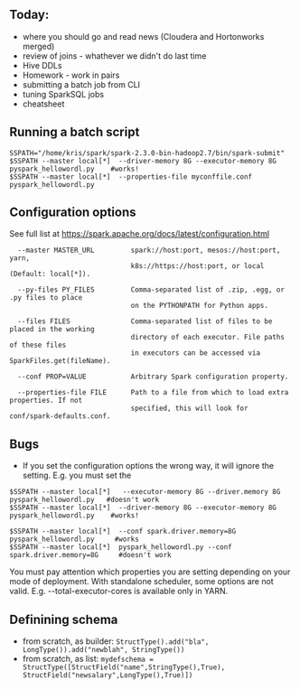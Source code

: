 
## Today: 

- where you should go and read news (Cloudera and Hortonworks merged)
- review of joins - whathever we didn't do last time
- Hive DDLs 
- Homework - work in pairs
- submitting a batch job from CLI
- tuning SparkSQL jobs
- cheatsheet


## Running a batch script

```
SSPATH="/home/kris/spark/spark-2.3.0-bin-hadoop2.7/bin/spark-submit"
$SSPATH --master local[*]  --driver-memory 8G --executor-memory 8G pyspark_hellowordl.py    #works!
$SSPATH --master local[*]  --properties-file myconffile.conf pyspark_hellowordl.py
```
## Configuration options

See full list at https://spark.apache.org/docs/latest/configuration.html

```
  --master MASTER_URL         spark://host:port, mesos://host:port, yarn,
                              k8s://https://host:port, or local (Default: local[*]).

  --py-files PY_FILES         Comma-separated list of .zip, .egg, or .py files to place
                              on the PYTHONPATH for Python apps.

  --files FILES               Comma-separated list of files to be placed in the working
                              directory of each executor. File paths of these files
                              in executors can be accessed via SparkFiles.get(fileName).

  --conf PROP=VALUE           Arbitrary Spark configuration property.

  --properties-file FILE      Path to a file from which to load extra properties. If not
                              specified, this will look for conf/spark-defaults.conf.
```

## Bugs

- If you set the configuration options the wrong way, it will ignore the setting. E.g. you must set the 
```
$SSPATH --master local[*]   --executor-memory 8G --driver.memory 8G pyspark_hellowordl.py   #doesn't work
$SSPATH --master local[*]  --driver-memory 8G --executor-memory 8G pyspark_hellowordl.py    #works!

```

```
$SSPATH --master local[*]  --conf spark.driver.memory=8G pyspark_hellowordl.py     #works
$SSPATH --master local[*]  pyspark_hellowordl.py --conf spark.driver.memory=8G     #doesn't work
```

You must pay attention which properties you are setting depending on your mode of deployment. With standalone scheduler, some options are not valid. E.g. --total-executor-cores is available only in YARN. 


## Definining schema

- from scratch, as builder:  `StructType().add("bla", LongType()).add("newblah", StringType())` 
- from scratch, as list:   `mydefschema = StructType([StructField("name",StringType(),True), StructField("newsalary",LongType(),True)])
`
